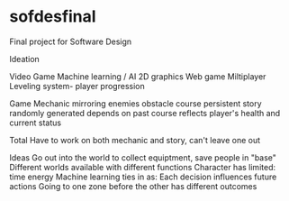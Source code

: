 sofdesfinal
===========

Final project for Software Design

Ideation

Video Game
  Machine learning / AI
  2D graphics
  Web game
  Miltiplayer
  Leveling system- player progression
  
Game Mechanic
  mirroring enemies
  obstacle course
  persistent story
    randomly generated
    depends on past course
    reflects player's health and current status
    
Total
  Have to work on both mechanic and story, can't leave one out
  
Ideas
  Go out into the world to collect equiptment, save people in "base"
  Different worlds available with different functions
  Character has limited:
    time
    energy
  Machine learning ties in as:
    Each decision influences future actions
    Going to one zone before the other has different outcomes

